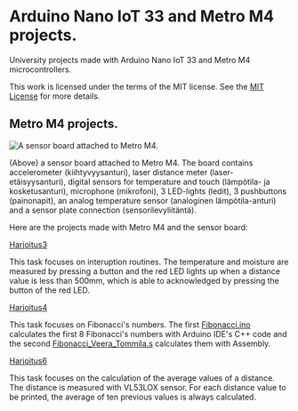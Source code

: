 # Arduino Nano IoT 33 and Metro M4 projects.
University projects made with Arduino Nano IoT 33 and Metro M4 microcontrollers.

This work is licensed under the terms of the MIT license. See the [MIT License](LICENSE) for more details.

## Metro M4 projects.

![A sensor board attached to Metro M4.](https://github.com/veeraTommila/Arduino-Nano-IoT-33-and-MetroM4-projects/blob/main/WIN_20221009_17_03_05_Pro%20%E2%80%93%20kopio.jpg)

(Above) a sensor board attached to Metro M4. The board contains 
accelerometer (kiihtyvyysanturi), laser distance meter (laser-etäisyysanturi), digital sensors for temperature and touch (lämpötila- ja kosketusanturi), microphone (mikrofoni), 3 LED-lights (ledit), 3 pushbuttons (painonapit), an analog temperature sensor (analoginen lämpötila-anturi) and a sensor plate connection (sensorilevyliitäntä).

Here are the projects made with Metro M4 and the sensor board:

[Harjoitus3](https://github.com/veeraTommila/Arduino-Nano-IoT-33-and-MetroM4-projects/tree/main/METROM4BOOT/Harjoitukset/Harjoitus3)

This task focuses on interuption routines. The temperature and moisture are measured by pressing a button and the red LED lights up when a distance value is less than 500mm, which is able to acknowledged by pressing the button of the red LED.

[Harjoitus4](https://github.com/veeraTommila/Arduino-Nano-IoT-33-and-MetroM4-projects/tree/main/METROM4BOOT/Harjoitukset/Harjoitus4)

This task focuses on Fibonacci's numbers. The first [Fibonacci.ino](https://github.com/veeraTommila/Arduino-Nano-IoT-33-and-MetroM4-projects/blob/main/METROM4BOOT/Harjoitukset/Harjoitus4/Fibonacci/Fibonacci.ino) calculates the first 8 Fibonacci's numbers with Arduino IDE's C++ code and the second [Fibonacci_Veera_Tommila.s](https://github.com/veeraTommila/Arduino-Nano-IoT-33-and-MetroM4-projects/blob/main/METROM4BOOT/Harjoitukset/Harjoitus4/Fibonacci_Veera_Tommila.s) calculates them with Assembly.

[Harjoitus6](https://github.com/veeraTommila/Arduino-Nano-IoT-33-and-MetroM4-projects/tree/main/METROM4BOOT/Harjoitukset/Harjoitus6)

This task focuses on the calculation of the average values of a distance. The distance is measured with VL53LOX sensor. For each distance value to be printed, the average of ten previous values ​​is always calculated.